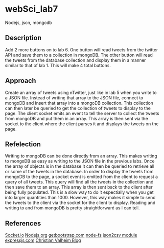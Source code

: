 webSci_lab7
===========

Nodejs, json, mongodb

Description
-----------
Add 2 more buttons on to lab 6. One button will read tweets from the twitter API and save them to a collection in mongoDB. The other button will read the tweets from the database collection and display them in a manner similar to that of lab 1. This will make 4 total buttons.

Approach
--------
Create an array of tweets using nTwitter, just like in lab 5 when you write to a JSON file. Instead of writing that array to the JSON file, connect to mongoDB and insert that array into a mongoDB collection. This collection can then later be queried to get the collection of tweets to display to the page. The client socket emits an event to tell the server to collect the tweets from mongoDB and put them in an array. This array is then sent via the socket to the client where the client parses it and displays the tweets on the page. 

Refelection
-----------
Writing to mongoDB can be done directly from an array. This makes writing to mongoDB as easy as writing to the JSON file in the previous labs. Once the array of objects is in the database it can then be queried to retrieve all or some of the tweets in the database. In order to display the tweets from mongoDB to the page, a socket event is emitted from the client to request a query of all tweets. This query will find all the tweets in the collection and then save them to an array. This array is then sent back to the client after being fully populated. This is a slow way to do it espectially when you get into larger quantities than 1000. However, this way makes it simple to send the tweets to the client via the socket for the client to display. Reading and writing to and from mongoDB is pretty straightforward as I can tell. 

References
----------
[Socket.io](http://socket.io/ "Socket.io")
[Nodejs.org](http://nodejs.org/ "Nodejs")
[getbootstrap.com](http://getbootstrap.com/ "Twitter Bootstrap")
[node-fs](http://nodejs.org/api/fs.html "Node Filesystem")
[json2csv module](https://github.com/zeMirco/json2csv "json2csv Module")
[expressjs.com](http://expressjs.com/ "ExpressJS")
[Christian Valheim Blog](http://christiankvalheim.com/ "chrisianvalheim")